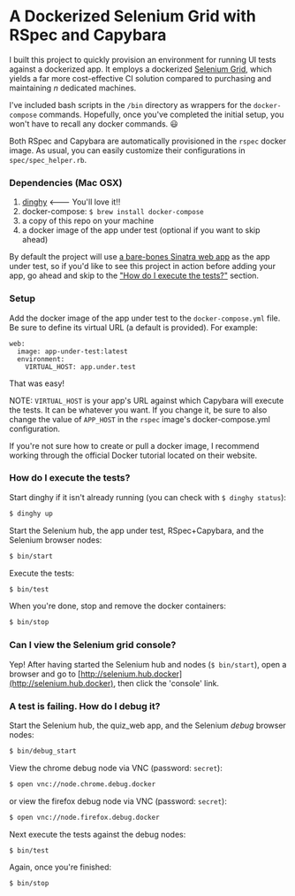 # A Dockerized Selenium Grid with RSpec and Capybara

I built this project to quickly provision an environment for running
UI tests against a dockerized app. It employs a dockerized [Selenium Grid](https://github.com/SeleniumHQ/selenium/wiki/Grid2), which yields a far more cost-effective CI solution compared to purchasing and maintaining *n* dedicated machines.

I've included bash scripts in the `/bin` directory as wrappers for the `docker-compose` commands. Hopefully, once you've completed the initial setup, you won't have to recall any docker commands. :smiley:

Both RSpec and Capybara are automatically provisioned in the `rspec` docker image. As usual, you can easily customize their configurations in `spec/spec_helper.rb`.

### Dependencies (Mac OSX)

1. [dinghy](https://github.com/codekitchen/dinghy)  <--- You'll love it!!
2. docker-compose: `$ brew install docker-compose`
3. a copy of this repo on your machine
4. a docker image of the app under test (optional if you want to skip ahead)

By default the project will use [a bare-bones Sinatra web app](https://github.com/mycargus/hello-docker-world) as the app under test, so if you'd like to see this project in action before adding your app, go ahead and skip to the ["How do I execute the tests?"](https://github.com/mycargus/docker-grid-rspec-capybara#how-do-i-execute-the-tests) section.

### Setup

Add the docker image of the app under test to the `docker-compose.yml` file. Be sure to define its virtual URL (a default is provided). For example:
``` 
web:
  image: app-under-test:latest
  environment:
    VIRTUAL_HOST: app.under.test
```

That was easy!

NOTE: `VIRTUAL_HOST` is your app's URL against which Capybara will execute the tests. It can be whatever you want. If you change it, be sure to also change the value of `APP_HOST` in the `rspec` image's docker-compose.yml configuration.

If you're not sure how to create or pull a docker image, I recommend working through the official Docker tutorial located on their website.

### How do I execute the tests?

Start dinghy if it isn't already running (you can check with `$ dinghy status`):
```sh
$ dinghy up
```

Start the Selenium hub, the app under test, RSpec+Capybara, and the Selenium browser nodes:
```sh
$ bin/start
```

Execute the tests:
```sh
$ bin/test
```

When you're done, stop and remove the docker containers:
```sh
$ bin/stop
```

### Can I view the Selenium grid console?

Yep! After having started the Selenium hub and nodes (`$ bin/start`), open a
browser and go to [http://selenium.hub.docker](http://selenium.hub.docker), then click the 'console' link.

### A test is failing. How do I debug it?

Start the Selenium hub, the quiz_web app, and the Selenium *debug* browser nodes:
```sh
$ bin/debug_start
```

View the chrome debug node via VNC (password: `secret`):
```sh
$ open vnc://node.chrome.debug.docker
```

or view the firefox debug node via VNC (password: `secret`):
```sh
$ open vnc://node.firefox.debug.docker
```

Next execute the tests against the debug nodes:
```sh
$ bin/test
```

Again, once you're finished:
```sh
$ bin/stop
```
